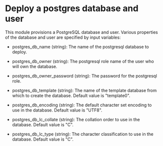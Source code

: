 <!--
SPDX-FileCopyrightText: 2022 Wilfred Nicoll <xyzroller@rollyourown.xyz>
SPDX-License-Identifier: CC-BY-SA-4.0
-->

# Deploy a postgres database and user

This module provisions a PostgreSQL database and user. Various properties of the database and user are specified by input variables:

* postgres_db_name (string): The name of the postgresql database to deploy.

* postgres_db_owner (string): The postgresql role name of the user who will own the database.

* postgres_db_owner_password (string): The password for the postgresql role.

* postgres_db_template (string): The name of the template database from which to create the database. Default value is "template0".

* postgres_db_encoding (string): The default character set encoding to use in the database. Default value is "UTF8".

* postgres_db_lc_collate (string): The collation order to use in the database. Default value is "C".

* postgres_db_lc_type (string): The character classification to use in the database. Default value is "C".
